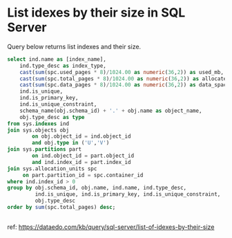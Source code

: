 # List idexes by their size in SQL Server

Query below returns list indexes and their size.


``` sql
select ind.name as [index_name],
    ind.type_desc as index_type,
    cast(sum(spc.used_pages * 8)/1024.00 as numeric(36,2)) as used_mb,
    cast(sum(spc.total_pages * 8)/1024.00 as numeric(36,2)) as allocated_mb,
    cast(sum(spc.data_pages * 8)/1024.00 as numeric(36,2)) as data_space_mb,
    ind.is_unique,
    ind.is_primary_key,
    ind.is_unique_constraint,
    schema_name(obj.schema_id) + '.' + obj.name as object_name,
    obj.type_desc as type
from sys.indexes ind
join sys.objects obj 
        on obj.object_id = ind.object_id
        and obj.type in ('U','V')
join sys.partitions part 
        on ind.object_id = part.object_id 
        and ind.index_id = part.index_id
join sys.allocation_units spc
     on part.partition_id = spc.container_id
where ind.index_id > 0
group by obj.schema_id, obj.name, ind.name, ind.type_desc, 
         ind.is_unique, ind.is_primary_key, ind.is_unique_constraint, 
         obj.type_desc
order by sum(spc.total_pages) desc;
	
```

ref: https://dataedo.com/kb/query/sql-server/list-of-idexes-by-their-size